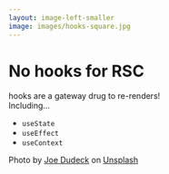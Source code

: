 ```yaml
---
layout: image-left-smaller
image: images/hooks-square.jpg
---
```


# No hooks for RSC
<div class="text-italic">hooks are a gateway drug to re-renders!</div>

<div class="featured-2 my-8">Including...</div>

<v-clicks>

- `useState`
- `useEffect`
- `useContext`

</v-clicks>

<Caption>Photo by <a href="https://unsplash.com/@joetography?utm_source=unsplash&utm_medium=referral&utm_content=creditCopyText">Joe Dudeck</a> on <a href="https://unsplash.com/photos/M_EKk0FRIew?utm_source=unsplash&utm_medium=referral&utm_content=creditCopyText">Unsplash</a></Caption>